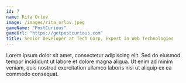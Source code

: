 ```yaml
---
id: 7
name: Rita Orlov
image: /images/rita_orlov.jpeg
gameName: "PostCurious"
gameUrl: "https://getpostcurious.com"
title: Senior Developer at Tech Corp, Expert in Web Technologies
---
```


Lorem ipsum dolor sit amet, consectetur adipiscing elit. Sed do eiusmod tempor incididunt ut labore et dolore magna aliqua. Ut enim ad minim veniam, quis nostrud exercitation ullamco laboris nisi ut aliquip ex ea commodo consequat.

